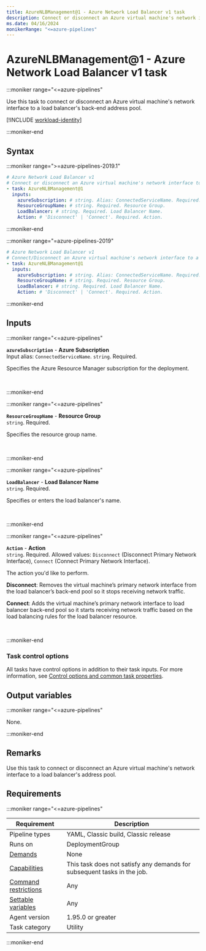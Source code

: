 ```yaml
---
title: AzureNLBManagement@1 - Azure Network Load Balancer v1 task
description: Connect or disconnect an Azure virtual machine's network interface to a Load Balancer's back end address pool.
ms.date: 04/16/2024
monikerRange: "<=azure-pipelines"
---
```


# AzureNLBManagement@1 - Azure Network Load Balancer v1 task

<!-- :::description::: -->
:::moniker range="<=azure-pipelines"

<!-- :::editable-content name="description"::: -->
Use this task to connect or disconnect an Azure virtual machine's network interface to a load balancer's back-end address pool.

[!INCLUDE [workload-identity](./includes/workload-identity-not-supported.md)]
<!-- :::editable-content-end::: -->

:::moniker-end
<!-- :::description-end::: -->

<!-- :::syntax::: -->
## Syntax

:::moniker range=">=azure-pipelines-2019.1"

```yaml
# Azure Network Load Balancer v1
# Connect or disconnect an Azure virtual machine's network interface to a Load Balancer's back end address pool.
- task: AzureNLBManagement@1
  inputs:
    azureSubscription: # string. Alias: ConnectedServiceName. Required. Azure Subscription. 
    ResourceGroupName: # string. Required. Resource Group. 
    LoadBalancer: # string. Required. Load Balancer Name. 
    Action: # 'Disconnect' | 'Connect'. Required. Action.
```

:::moniker-end

:::moniker range="=azure-pipelines-2019"

```yaml
# Azure Network Load Balancer v1
# Connect/Disconnect an Azure virtual machine's network interface to a Load Balancer's backend address pool.
- task: AzureNLBManagement@1
  inputs:
    azureSubscription: # string. Alias: ConnectedServiceName. Required. Azure Subscription. 
    ResourceGroupName: # string. Required. Resource Group. 
    LoadBalancer: # string. Required. Load Balancer Name. 
    Action: # 'Disconnect' | 'Connect'. Required. Action.
```

:::moniker-end


<!-- :::syntax-end::: -->

<!-- :::inputs::: -->
## Inputs

<!-- :::item name="azureSubscription"::: -->
:::moniker range="<=azure-pipelines"

**`azureSubscription`** - **Azure Subscription**<br>
Input alias: `ConnectedServiceName`. `string`. Required.<br>
<!-- :::editable-content name="helpMarkDown"::: -->
Specifies the Azure Resource Manager subscription for the deployment.
<!-- :::editable-content-end::: -->
<br>

:::moniker-end
<!-- :::item-end::: -->
<!-- :::item name="ResourceGroupName"::: -->
:::moniker range="<=azure-pipelines"

**`ResourceGroupName`** - **Resource Group**<br>
`string`. Required.<br>
<!-- :::editable-content name="helpMarkDown"::: -->
Specifies the resource group name.
<!-- :::editable-content-end::: -->
<br>

:::moniker-end
<!-- :::item-end::: -->
<!-- :::item name="LoadBalancer"::: -->
:::moniker range="<=azure-pipelines"

**`LoadBalancer`** - **Load Balancer Name**<br>
`string`. Required.<br>
<!-- :::editable-content name="helpMarkDown"::: -->
Specifies or enters the load balancer's name.
<!-- :::editable-content-end::: -->
<br>

:::moniker-end
<!-- :::item-end::: -->
<!-- :::item name="Action"::: -->
:::moniker range="<=azure-pipelines"

**`Action`** - **Action**<br>
`string`. Required. Allowed values: `Disconnect` (Disconnect Primary Network Interface), `Connect` (Connect Primary Network Interface).<br>
<!-- :::editable-content name="helpMarkDown"::: -->
The action you'd like to perform. 

**Disconnect**: Removes the virtual machine’s primary network interface from the load balancer’s back-end pool so it stops receiving network traffic.

**Connect**: Adds the virtual machine’s primary network interface to load balancer back-end pool so it starts receiving network traffic based on the load balancing rules for the load balancer resource.
<!-- :::editable-content-end::: -->
<br>

:::moniker-end
<!-- :::item-end::: -->

### Task control options

All tasks have control options in addition to their task inputs. For more information, see [Control options and common task properties](/azure/devops/pipelines/yaml-schema/steps-task#common-task-properties).
<!-- :::inputs-end::: -->

<!-- :::outputVariables::: -->
## Output variables

:::moniker range="<=azure-pipelines"

None.

:::moniker-end
<!-- :::outputVariables-end::: -->

<!-- :::remarks::: -->
<!-- :::editable-content name="remarks"::: -->
## Remarks

Use this task to connect or disconnect an Azure virtual machine's network interface to a load balancer's address pool.
<!-- :::editable-content-end::: -->
<!-- :::remarks-end::: -->

<!-- :::examples::: -->
<!-- :::editable-content name="examples"::: -->
<!-- :::editable-content-end::: -->
<!-- :::examples-end::: -->

<!-- :::properties::: -->
## Requirements

:::moniker range="<=azure-pipelines"

| Requirement | Description |
|-------------|-------------|
| Pipeline types | YAML, Classic build, Classic release |
| Runs on | DeploymentGroup |
| [Demands](/azure/devops/pipelines/process/demands) | None |
| [Capabilities](/azure/devops/pipelines/agents/agents#capabilities) | This task does not satisfy any demands for subsequent tasks in the job. |
| [Command restrictions](/azure/devops/pipelines/security/templates#agent-logging-command-restrictions) | Any |
| [Settable variables](/azure/devops/pipelines/security/templates#agent-logging-command-restrictions) | Any |
| Agent version |  1.95.0 or greater |
| Task category | Utility |

:::moniker-end
<!-- :::properties-end::: -->

<!-- :::see-also::: -->
<!-- :::editable-content name="seeAlso"::: -->
<!-- :::editable-content-end::: -->
<!-- :::see-also-end::: -->